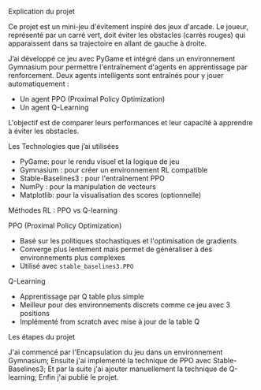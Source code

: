 Explication du projet 

Ce projet est un mini-jeu d'évitement inspiré des jeux d'arcade. Le joueur, représenté par un carré vert, doit éviter les obstacles (carrés rouges) qui apparaissent dans sa trajectoire en allant de gauche à droite.

J’ai développé ce jeu  avec PyGame et intégré dans un environnement Gymnasium pour permettre l'entraînement d'agents en apprentissage par renforcement. Deux agents intelligents sont entraînés pour y jouer automatiquement :
- Un agent PPO (Proximal Policy Optimization)
- Un agent Q-Learning

L'objectif est de comparer leurs performances et leur capacité à apprendre à éviter les obstacles.


Les  Technologies que j’ai utilisées
- PyGame: pour le rendu visuel et la logique de jeu
- Gymnasium : pour créer un environnement RL compatible
- Stable-Baselines3 : pour l'entraînement PPO
- NumPy : pour la manipulation de vecteurs
- Matplotlib: pour la visualisation des scores (optionnelle)



Méthodes RL : PPO vs Q-learning

PPO (Proximal Policy Optimization)
- Basé sur les politiques stochastiques et l'optimisation de gradients
- Converge plus lentement mais permet de généraliser à des environnements plus complexes
- Utilisé avec `stable_baselines3.PPO`

Q-Learning
- Apprentissage par Q table plus simple
- Meilleur pour des environnements discrets comme ce jeu avec 3 positions
- Implémenté from scratch avec mise à jour de la table Q

Les étapes du projet 

J'ai commencé par l'Encapsulation du jeu dans un environnement Gymnasium;
Ensuite j'ai implementé la technique de PPO avec Stable-Baselines3; 
Et par la suite j'ai ajouter manuellement la technique de Q-learning; 
Enfin j'ai publié le projet.

  
